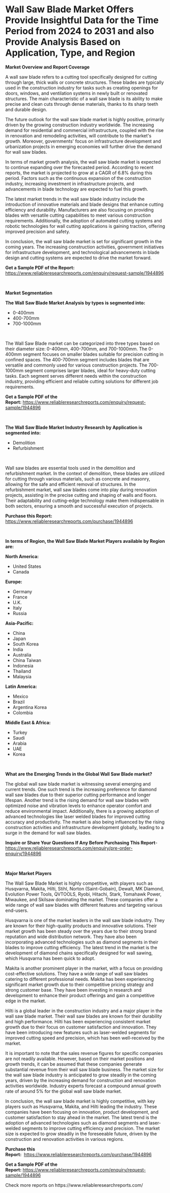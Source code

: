 <p><h1>Wall Saw Blade Market Offers Provide Insightful Data for the Time Period from 2024 to 2031 and also Provide Analysis Based on Application, Type, and Region</h1></p><p><strong>Market Overview and Report Coverage</strong></p>
<p><p>A wall saw blade refers to a cutting tool specifically designed for cutting through large, thick walls or concrete structures. These blades are typically used in the construction industry for tasks such as creating openings for doors, windows, and ventilation systems in newly built or renovated structures. The main characteristic of a wall saw blade is its ability to make precise and clean cuts through dense materials, thanks to its sharp teeth and durable design.</p><p>The future outlook for the wall saw blade market is highly positive, primarily driven by the growing construction industry worldwide. The increasing demand for residential and commercial infrastructure, coupled with the rise in renovation and remodeling activities, will contribute to the market's growth. Moreover, governments' focus on infrastructure development and urbanization projects in emerging economies will further drive the demand for wall saw blades.</p><p>In terms of market growth analysis, the wall saw blade market is expected to continue expanding over the forecasted period. According to recent reports, the market is projected to grow at a CAGR of 6.8% during this period. Factors such as the continuous expansion of the construction industry, increasing investment in infrastructure projects, and advancements in blade technology are expected to fuel this growth.</p><p>The latest market trends in the wall saw blade industry include the introduction of innovative materials and blade designs that enhance cutting efficiency and durability. Manufacturers are also focusing on providing blades with versatile cutting capabilities to meet various construction requirements. Additionally, the adoption of automated cutting systems and robotic technologies for wall cutting applications is gaining traction, offering improved precision and safety.</p><p>In conclusion, the wall saw blade market is set for significant growth in the coming years. The increasing construction activities, government initiatives for infrastructure development, and technological advancements in blade design and cutting systems are expected to drive the market forward.</p></p>
<p><strong>Get a Sample PDF of the Report:</strong> <a href="https://www.reliableresearchreports.com/enquiry/request-sample/1944896">https://www.reliableresearchreports.com/enquiry/request-sample/1944896</a></p>
<p>&nbsp;</p>
<p><strong>Market Segmentation</strong></p>
<p><strong>The Wall Saw Blade Market Analysis by types is segmented into:</strong></p>
<p><ul><li>0-400mm</li><li>400-700mm</li><li>700-1000mm</li></ul></p>
<p>&nbsp;</p>
<p><p>The Wall Saw Blade market can be categorized into three types based on their diameter size: 0-400mm, 400-700mm, and 700-1000mm. The 0-400mm segment focuses on smaller blades suitable for precision cutting in confined spaces. The 400-700mm segment includes blades that are versatile and commonly used for various construction projects. The 700-1000mm segment comprises larger blades, ideal for heavy-duty cutting tasks. Each segment serves different needs within the construction industry, providing efficient and reliable cutting solutions for different job requirements.</p></p>
<p><strong>Get a Sample PDF of the Report:</strong>&nbsp;<a href="https://www.reliableresearchreports.com/enquiry/request-sample/1944896">https://www.reliableresearchreports.com/enquiry/request-sample/1944896</a></p>
<p>&nbsp;</p>
<p><strong>The Wall Saw Blade Market Industry Research by Application is segmented into:</strong></p>
<p><ul><li>Demolition</li><li>Refurbishment</li></ul></p>
<p>&nbsp;</p>
<p><p>Wall saw blades are essential tools used in the demolition and refurbishment market. In the context of demolition, these blades are utilized for cutting through various materials, such as concrete and masonry, allowing for the safe and efficient removal of structures. In the refurbishment market, wall saw blades come into play during renovation projects, assisting in the precise cutting and shaping of walls and floors. Their adaptability and cutting-edge technology make them indispensable in both sectors, ensuring a smooth and successful execution of projects.</p></p>
<p><strong>Purchase this Report:</strong>&nbsp; <a href="https://www.reliableresearchreports.com/purchase/1944896">https://www.reliableresearchreports.com/purchase/1944896</a></p>
<p>&nbsp;</p>
<p><strong>In terms of Region, the Wall Saw Blade Market Players available by Region are:</strong></p>
<p>
    <p> <strong> North America: </strong>
        <ul>
            <li>United States</li>
            <li>Canada</li>
        </ul>
        </p> 
    <p> <strong> Europe: </strong>
        <ul>
            <li>Germany</li>
            <li>France</li>
            <li>U.K.</li>
            <li>Italy</li>
            <li>Russia</li>
        </ul>
        </p> 
    <p> <strong> Asia-Pacific: </strong>
        <ul>
            <li>China</li>
            <li>Japan</li>
            <li>South Korea</li>
            <li>India</li>
            <li>Australia</li>
            <li>China Taiwan</li>
            <li>Indonesia</li>
            <li>Thailand</li>
            <li>Malaysia</li>
        </ul>
        </p> 
    <p> <strong> Latin America: </strong>
        <ul>
            <li>Mexico</li>
            <li>Brazil</li>
            <li>Argentina Korea</li>
            <li>Colombia</li>
        </ul>
        </p> 
    <p> <strong> Middle East & Africa: </strong>
        <ul>
            <li>Turkey</li>
            <li>Saudi</li>
            <li>Arabia</li>
            <li>UAE</li>
            <li>Korea</li>
        </ul>
    </p>
    </p>
<p>&nbsp;</p>
<p><strong>What are the Emerging Trends in the Global Wall Saw Blade market?</strong></p>
<p><p>The global wall saw blade market is witnessing several emerging and current trends. One such trend is the increasing preference for diamond wall saw blades due to their superior cutting performance and longer lifespan. Another trend is the rising demand for wall saw blades with optimized noise and vibration levels to enhance operator comfort and reduce environmental impact. Additionally, there is a growing adoption of advanced technologies like laser welded blades for improved cutting accuracy and productivity. The market is also being influenced by the rising construction activities and infrastructure development globally, leading to a surge in the demand for wall saw blades.</p></p>
<p><strong>Inquire or Share Your Questions If Any Before Purchasing This Report</strong>- <a href="https://www.reliableresearchreports.com/enquiry/pre-order-enquiry/1944896">https://www.reliableresearchreports.com/enquiry/pre-order-enquiry/1944896</a></p>
<p>&nbsp;</p>
<p><strong>Major Market Players</strong></p>
<p><p>The Wall Saw Blade Market is highly competitive, with players such as Husqvarna, Makita, Hilti, Stihl, Norton (Saint-Gobain), Dewalt, MK Diamond, Evolution Power Tools, QVTOOLS, Ryobi, Hitachi, Stark, Tomahawk Power, Miwaukee, and Skilsaw dominating the market. These companies offer a wide range of wall saw blades with different features and targeting various end-users.</p><p>Husqvarna is one of the market leaders in the wall saw blade industry. They are known for their high-quality products and innovative solutions. Their market growth has been steady over the years due to their strong brand reputation and wide distribution network. They have also been incorporating advanced technologies such as diamond segments in their blades to improve cutting efficiency. The latest trend in the market is the development of diamond chains specifically designed for wall sawing, which Husqvarna has been quick to adopt.</p><p>Makita is another prominent player in the market, with a focus on providing cost-effective solutions. They have a wide range of wall saw blades catering to different professional needs. Makita has been experiencing significant market growth due to their competitive pricing strategy and strong customer base. They have been investing in research and development to enhance their product offerings and gain a competitive edge in the market.</p><p>Hilti is a global leader in the construction industry and a major player in the wall saw blade market. Their wall saw blades are known for their durability and high performance. Hilti has been experiencing consistent market growth due to their focus on customer satisfaction and innovation. They have been introducing new features such as laser-welded segments for improved cutting speed and precision, which has been well-received by the market.</p><p>It is important to note that the sales revenue figures for specific companies are not readily available. However, based on their market positions and growth trends, it can be assumed that these companies generate substantial revenue from their wall saw blade business. The market size for the wall saw blade industry is anticipated to grow steadily in the coming years, driven by the increasing demand for construction and renovation activities worldwide. Industry experts forecast a compound annual growth rate of around 5% for the global wall saw blade market.</p><p>In conclusion, the wall saw blade market is highly competitive, with key players such as Husqvarna, Makita, and Hilti leading the industry. These companies have been focusing on innovation, product development, and customer satisfaction to stay ahead in the market. The latest trend is the adoption of advanced technologies such as diamond segments and laser-welded segments to improve cutting efficiency and precision. The market size is expected to grow steadily in the foreseeable future, driven by the construction and renovation activities in various regions.</p></p>
<p><strong>Purchase this Report:</strong>&nbsp;&nbsp;<a href="https://www.reliableresearchreports.com/purchase/1944896">https://www.reliableresearchreports.com/purchase/1944896</a></p>
<p></p>
<p><strong>Get a Sample PDF of the Report:</strong>&nbsp;<a href="https://www.reliableresearchreports.com/enquiry/request-sample/1944896">https://www.reliableresearchreports.com/enquiry/request-sample/1944896</a></p>
<p>Check more reports on https://www.reliableresearchreports.com/</p>